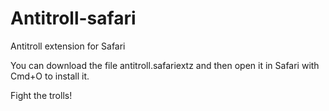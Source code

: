 Antitroll-safari
================

Antitroll extension for Safari

You can download the file antitroll.safariextz and then open it in Safari with Cmd+O to install it.

Fight the trolls!